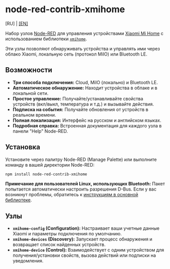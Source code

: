 # node-red-contrib-xmihome

[RU] | [[EN]](../../README.md)

Набор узлов [Node-RED](https://nodered.org/) для управления
устройствами [Xiaomi Mi Home](https://home.mi.com/) с
использованием библиотеки [`xmihome`](https://www.npmjs.com/package/xmihome).

Эти узлы позволяют обнаруживать устройства и управлять ими через
облако Xiaomi, локальную сеть (протокол MiIO) или Bluetooth LE.

## Возможности

* **Три способа подключения:** Cloud, MiIO (локально) и Bluetooth LE.
* **Автоматическое обнаружение:** Находит устройства в облаке и в локальной сети.
* **Простое управление:** Получайте/устанавливайте свойства устройств
(вкл/выкл, температура и т.д.) и вызывайте действия.
* **Подписка на события:** Получайте обновления от устройств в реальном времени.
* **Полная локализация:** Интерфейс на русском и английском языках.
* **Подробная справка:** Встроенная документация для каждого узла в
панели "Help" Node-RED.

## Установка

Установите через палитру Node-RED (Manage Palette) или выполните команду в
вашей директории Node-RED:

```bash
npm install node-red-contrib-xmihome
```

**Примечание для пользователей Linux, использующих Bluetooth:**
Пакет попытается автоматически настроить разрешения D-Bus.
Если у вас возникнут проблемы, обратитесь к [инструкциям в основной библиотеке](https://github.com/alex2844/node-xmihome/tree/main/packages/node/docs/ru/README.md#установка).

## Узлы

* **`xmihome-config` (Configuration):**
Настраивает ваши учетные данные Xiaomi и параметры подключения по умолчанию.
* **`xmihome-devices` (Discovery):**
Запускает процесс обнаружения и возвращает список найденных устройств.
* **`xmihome-device` (Control):**
Взаимодействует с одним устройством для получения/установки
свойств, вызова действий или подписки на уведомления.
